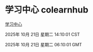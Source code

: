 # 学习中心 colearnhub
[学习中心](http://59.174.9.160:56308/colearnhub/)

2025年 10月 21日 星期二 14:10:01 CST

2025年 10月 21日 星期二 06:10:01 GMT
